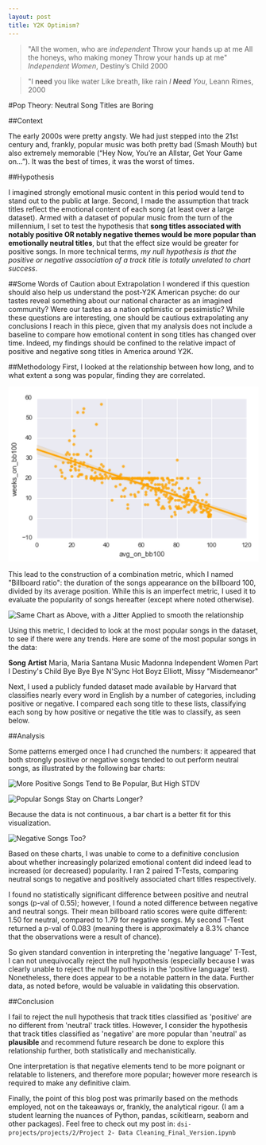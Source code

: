 ```yaml
---
layout: post
title: Y2K Optimism?
---
```



>"All the women, who are *independent*
>Throw your hands up at me
>All the honeys, who making money
>Throw your hands up at me"
_*Independent* Women_, Destiny’s Child 2000

>"I **need** you like water
>Like breath, like rain
_I **Need** You_, Leann Rimes, 2000


#Pop Theory: Neutral Song Titles are Boring

##Context

The early 2000s were pretty angsty. We had just stepped into the 21st century and, frankly, popular music was both pretty bad (Smash Mouth) but also extremely memorable (“Hey Now, You’re an Allstar, Get Your Game on…”). It was the best of times, it was the worst of times.

##Hypothesis

I imagined strongly emotional music content in this period would tend to stand out to the public at large. Second, I made the assumption that track titles reflect the emotional content of each song (at least over a large dataset). Armed with a dataset of popular music from the turn of the millennium, I set to test the hypothesis that **song titles associated with notably positive OR notably negative themes would be more popular than emotionally neutral titles**, but that the effect size would be greater for positive songs. In more technical terms, _my null hypothesis is that the positive or negative association of a track title is totally unrelated to chart success_.

##Some Words of Caution about Extrapolation
I wondered if this question should also help us understand the post-Y2K American psyche: do our tastes reveal something about our national character as an imagined community? Were our tastes as a nation optimistic or pessimistic? While these questions are interesting, one should be cautious extrapolating any conclusions I reach in this piece, given that my analysis does not include a baseline to compare how emotional content in song titles has changed over time. Indeed, my findings should be confined to the relative impact of positive and negative song titles in America around Y2K.

##Methodology
First, I looked at the relationship between how long, and to what extent a song was popular, finding they are correlated.

![Chart Showing Association Between Duration and Magnitude of Popularity](https://github.com/hudsonrio/hudsonrio.github.io/blob/master/images/images_proj2/avgbb_weeks.jpg?raw=true "Popularity Duration and Magnitude")

This lead to the construction of  a combination metric, which I named "Billboard ratio": the duration of the songs appearance on the billboard 100, divided by its average position. While this is an imperfect metric, I used it to evaluate the popularity of songs hereafter (except where noted otherwise).

![Same Chart as Above, with a Jitter Applied to smooth the relationship](https://github.com/hudsonrio/hudsonrio.github.io/images/images_proj2/avgbb_weeks_jitter.jpg?raw=true "Popularity Duration and Magnitude (jittered)")

Using this metric, I decided to look at the most popular songs in the dataset, to see if there were any trends. Here are some of the most popular songs in the data:

**Song**                                  **Artist**
Maria, Maria                          Santana
Music                                 Madonna
Independent Women Part I              Destiny's Child
Bye Bye Bye                           N'Sync
Hot Boyz                              Elliott, Missy "Misdemeanor"

Next, I used a publicly funded dataset made available by Harvard that classifies nearly every word in English by a number of categories, including positive or negative.  I compared each song title to these lists, classifying each song by how positive or negative the title was to classify, as seen below.

##Analysis

Some patterns emerged once I had crunched the numbers: it appeared that both strongly positive or negative songs tended to out perform neutral songs, as illustrated by the following bar charts:

![More Positive Songs Tend to Be Popular, But High STDV](https://github.com/hudsonrio/hudsonrio.github.io/blob/master/images/images_proj2/avgbb_weeks.jpgtrackpos_weeksbb_bar.jpg?raw=true "Positivity and Popularity")


![Popular Songs Stay on Charts Longer?](https://github.com/hudsonrio/hudsonrio.github.io/images/images_proj2/track_pos_weeks_jointplot.jpg?raw=true "Popularity Duration and Positivity")

Because the data is not continuous, a bar chart is a better fit for this visualization.

![Negative Songs Too?](https://github.com/hudsonrio/hudsonrio.github.io/images/images_proj2/trackpos_weeksbb_bar.jpg?raw=true "Negativity and Popularity")

Based on these charts, I was unable to come to a definitive conclusion about whether increasingly polarized emotional content did indeed lead to increased (or decreased) popularity. I ran 2 paired T-Tests, comparing neutral songs to negative and positively associated chart titles respectively.

I found no statistically significant difference between positive and neutral songs (p-val of 0.55); however, I found a noted difference between negative and neutral songs. Their mean billboard ratio scores were quite different: 1.50 for neutral, compared to 1.79 for negative songs. My second T-Test returned a p-val of 0.083 (meaning there is approximately a 8.3% chance that the observations were a result of chance).  

So given standard convention in interpreting the 'negative language' T-Test, I can not unequivocally reject the null hypothesis (especially because I was clearly unable to reject the null hypothesis in the 'positive language' test). Nonetheless,  there does appear to be a notable pattern in the data. Further data, as noted before, would be valuable in validating this observation.

##Conclusion

I fail to reject the null hypothesis that track titles classified as 'positive' are no different from 'neutral' track titles. However, I consider the hypothesis that track titles classified as 'negative' are more popular than 'neutral' as **plausible** and recommend future research be done to explore this relationship further, both statistically and mechanistically.

One interpretation is that negative elements tend to be more poignant or relatable to listeners, and therefore more popular; however more research is required to make any definitive claim.

Finally, the point of this blog post was primarily based on the methods employed, not on the takeaways or, frankly, the analytical rigour. (I am a student learning the nuances of Python, pandas, scikitlearn, seaborn and other packages). Feel free to check out my post in: `dsi-projects/projects/2/Project 2- Data Cleaning_Final_Version.ipynb`
